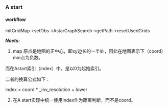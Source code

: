 ### A start 

#### workflow

initGridMap->setObs->AstarGraphSearch->getPath->resetUsedGrids

***Noets:*** 

1. map 原点是地图的正中心，即xy边长的一半处，因此在地图表示下（coord）min点为负数。

而在Astart索引（index）中，是以0为起始索引。

二者的换算公式如下：

index = coord * _inv_resolution + lower

2. 在A start实现中统一使用index作为距离判断，而不是coord。